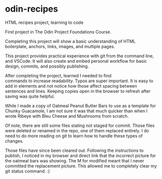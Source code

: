 # odin-recipes
HTML recipes project, learning to code

First project in The Odin Project Foundations Course.

Completing this project will show a basic understanding of HTML boilerplate, anchors, links, images, and multiple pages. 

This project provides practical experience with git from the command line, and VSCode.  It will also create and embed personal workflow for basic design, commits, and possibly publishing.

After completing the project, learned I needed to find <br> commands to increase readability.  Typos are super important.  It is easy to add in elements and not notice how those affect spacing between sentences and lines. Keeping copies open in the browser to refresh after saving was quite helpful.  

While I made a copy of Oatmeal Peanut Butter Bars to use as a template for Chunky Guacamole, I am not sure it was that much quicker than when I wrote Ribeye with Bleu Cheese and Mushrooms from scratch.

Of note, there are still some files stating not staged for commit.  Those files were deleted or renamed in the repo, one of them replaced entirely.  I do need to do more reading on git to learn how to handle these types of changes.   

Those files have since been cleared out.  Following the instructions to publish, I noticed in my browser and direct link that the incorrect picture for the oatmeal bars was showing.  The M for modified meant that I never committed the replacement picture.  This allowed me to completely clear my git status command. :)
